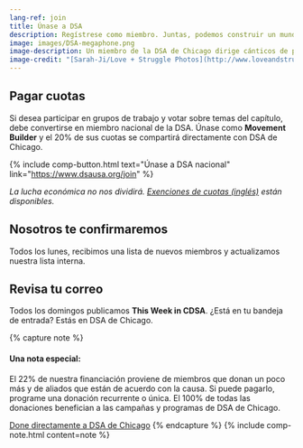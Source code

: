 ```yaml
---
lang-ref: join
title: Únase a DSA
description: Regístrese como miembro. Juntas, podemos construir un mundo mejor.
image: images/DSA-megaphone.png
image-description: Un miembro de la DSA de Chicago dirige cánticos de protesta.
image-credit: "[Sarah-Ji/Love + Struggle Photos](http://www.loveandstrugglephotos.com/)"
---
```


## Pagar cuotas

Si desea participar en grupos de trabajo y votar sobre temas del capítulo, debe convertirse en miembro nacional de la DSA. Únase como **Movement Builder** y el 20% de sus cuotas se compartirá directamente con DSA de Chicago.

{% include comp-button.html text="Únase a DSA nacional" link="https://www.dsausa.org/join" %}

*La lucha económica no nos dividirá. [Exenciones de cuotas (inglés)](https://dsausa.org/dueswaiver) están disponibles.*

## Nosotros te confirmaremos

Todos los lunes, recibimos una lista de nuevos miembros y actualizamos nuestra lista interna.

## Revisa tu correo

Todos los domingos publicamos **This Week in CDSA**. ¿Está en tu bandeja de entrada? Estás en DSA de Chicago.

{% capture note %}
#### Una nota especial:

El 22% de nuestra financiación proviene de miembros que donan un poco más y de aliados que están de acuerdo con la causa. Si puede pagarlo, programe una donación recurrente o única. El 100% de todas las donaciones benefician a las campañas y programas de DSA de Chicago.

[Done directamente a DSA de Chicago](https://secure.actblue.com/donate/cdsa-dues-drive)
{% endcapture %}
{% include comp-note.html content=note %}
